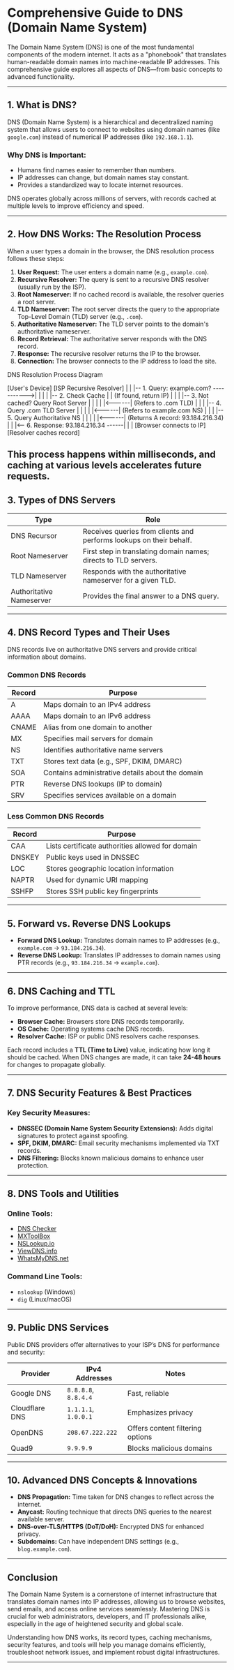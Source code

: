 # Comprehensive Guide to DNS (Domain Name System)

The Domain Name System (DNS) is one of the most fundamental components of the modern internet. It acts as a "phonebook" that translates human-readable domain names into machine-readable IP addresses. This comprehensive guide explores all aspects of DNS—from basic concepts to advanced functionality.

---

## 1. What is DNS?

DNS (Domain Name System) is a hierarchical and decentralized naming system that allows users to connect to websites using domain names (like `google.com`) instead of numerical IP addresses (like `192.168.1.1`).

### Why DNS is Important:

* Humans find names easier to remember than numbers.
* IP addresses can change, but domain names stay constant.
* Provides a standardized way to locate internet resources.

DNS operates globally across millions of servers, with records cached at multiple levels to improve efficiency and speed.

---

## 2. How DNS Works: The Resolution Process

When a user types a domain in the browser, the DNS resolution process follows these steps:

1. **User Request:** The user enters a domain name (e.g., `example.com`).
2. **Recursive Resolver:** The query is sent to a recursive DNS resolver (usually run by the ISP).
3. **Root Nameserver:** If no cached record is available, the resolver queries a root server.
4. **TLD Nameserver:** The root server directs the query to the appropriate Top-Level Domain (TLD) server (e.g., `.com`).
5. **Authoritative Nameserver:** The TLD server points to the domain's authoritative nameserver.
6. **Record Retrieval:** The authoritative server responds with the DNS record.
7. **Response:** The recursive resolver returns the IP to the browser.
8. **Connection:** The browser connects to the IP address to load the site.


DNS Resolution Process Diagram

[User's Device]                    [ISP Recursive Resolver]
      |                                      |
      |-- 1. Query: example.com? ----------->|
      |                                      |
      |                                      |-- 2. Check Cache
      |                                      |     (If found, return IP)
      |                                      |
      |                                      |-- 3. Not cached? Query Root Server
      |                                      |       |
      |                                      |<------| (Refers to .com TLD)
      |                                      |
      |                                      |-- 4. Query .com TLD Server
      |                                      |       |
      |                                      |<------| (Refers to example.com NS)
      |                                      |
      |                                      |-- 5. Query Authoritative NS
      |                                      |       |
      |                                      |<------| (Returns A record: 93.184.216.34)
      |                                      |
      |<-- 6. Response: 93.184.216.34 ------|
      |                                      |
[Browser connects to IP]                [Resolver caches record]



This process happens within milliseconds, and caching at various levels accelerates future requests.
---

## 3. Types of DNS Servers

| Type                     | Role                                                                |
| ------------------------ | ------------------------------------------------------------------- |
| DNS Recursor             | Receives queries from clients and performs lookups on their behalf. |
| Root Nameserver          | First step in translating domain names; directs to TLD servers.     |
| TLD Nameserver           | Responds with the authoritative nameserver for a given TLD.         |
| Authoritative Nameserver | Provides the final answer to a DNS query.                           |

---

## 4. DNS Record Types and Their Uses

DNS records live on authoritative DNS servers and provide critical information about domains.

### Common DNS Records

| Record | Purpose                                          |
| ------ | ------------------------------------------------ |
| A      | Maps domain to an IPv4 address                   |
| AAAA   | Maps domain to an IPv6 address                   |
| CNAME  | Alias from one domain to another                 |
| MX     | Specifies mail servers for domain                |
| NS     | Identifies authoritative name servers            |
| TXT    | Stores text data (e.g., SPF, DKIM, DMARC)        |
| SOA    | Contains administrative details about the domain |
| PTR    | Reverse DNS lookups (IP to domain)               |
| SRV    | Specifies services available on a domain         |

### Less Common DNS Records

| Record | Purpose                                          |
| ------ | ------------------------------------------------ |
| CAA    | Lists certificate authorities allowed for domain |
| DNSKEY | Public keys used in DNSSEC                       |
| LOC    | Stores geographic location information           |
| NAPTR  | Used for dynamic URI mapping                     |
| SSHFP  | Stores SSH public key fingerprints               |

---

## 5. Forward vs. Reverse DNS Lookups

* **Forward DNS Lookup:** Translates domain names to IP addresses (e.g., `example.com` → `93.184.216.34`).
* **Reverse DNS Lookup:** Translates IP addresses to domain names using PTR records (e.g., `93.184.216.34` → `example.com`).

---

## 6. DNS Caching and TTL

To improve performance, DNS data is cached at several levels:

* **Browser Cache:** Browsers store DNS records temporarily.
* **OS Cache:** Operating systems cache DNS records.
* **Resolver Cache:** ISP or public DNS resolvers cache responses.

Each record includes a **TTL (Time to Live)** value, indicating how long it should be cached. When DNS changes are made, it can take **24-48 hours** for changes to propagate globally.

---

## 7. DNS Security Features & Best Practices

### Key Security Measures:

* **DNSSEC (Domain Name System Security Extensions):** Adds digital signatures to protect against spoofing.
* **SPF, DKIM, DMARC:** Email security mechanisms implemented via TXT records.
* **DNS Filtering:** Blocks known malicious domains to enhance user protection.

---

## 8. DNS Tools and Utilities

### Online Tools:

* [DNS Checker](https://dnschecker.org)
* [MXToolBox](https://mxtoolbox.com)
* [NSLookup.io](https://nslookup.io)
* [ViewDNS.info](https://viewdns.info)
* [WhatsMyDNS.net](https://www.whatsmydns.net)

### Command Line Tools:

* `nslookup` (Windows)
* `dig` (Linux/macOS)

---

## 9. Public DNS Services

Public DNS providers offer alternatives to your ISP’s DNS for performance and security:

| Provider       | IPv4 Addresses       | Notes                            |
| -------------- | -------------------- | -------------------------------- |
| Google DNS     | `8.8.8.8`, `8.8.4.4` | Fast, reliable                   |
| Cloudflare DNS | `1.1.1.1`, `1.0.0.1` | Emphasizes privacy               |
| OpenDNS        | `208.67.222.222`     | Offers content filtering options |
| Quad9          | `9.9.9.9`            | Blocks malicious domains         |

---

## 10. Advanced DNS Concepts & Innovations

* **DNS Propagation:** Time taken for DNS changes to reflect across the internet.
* **Anycast:** Routing technique that directs DNS queries to the nearest available server.
* **DNS-over-TLS/HTTPS (DoT/DoH):** Encrypted DNS for enhanced privacy.
* **Subdomains:** Can have independent DNS settings (e.g., `blog.example.com`).

---

## Conclusion

The Domain Name System is a cornerstone of internet infrastructure that translates domain names into IP addresses, allowing us to browse websites, send emails, and access online services seamlessly. Mastering DNS is crucial for web administrators, developers, and IT professionals alike, especially in the age of heightened security and global scale.

Understanding how DNS works, its record types, caching mechanisms, security features, and tools will help you manage domains efficiently, troubleshoot network issues, and implement robust digital infrastructures.

---



